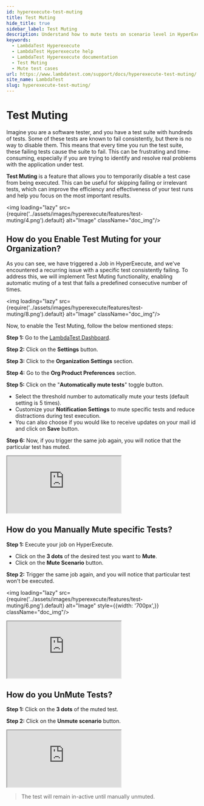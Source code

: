 ```yaml
---
id: hyperexecute-test-muting
title: Test Muting
hide_title: true
sidebar_label: Test Muting
description: Understand how to mute tests on scenario level in HyperExecute.
keywords:
  - LambdaTest Hyperexecute
  - LambdaTest Hyperexecute help
  - LambdaTest Hyperexecute documentation
  - Test Muting
  - Mute test cases
url: https://www.lambdatest.com/support/docs/hyperexecute-test-muting/
site_name: LambdaTest
slug: hyperexecute-test-muting/
---
```


<script type="application/ld+json"
      dangerouslySetInnerHTML={{ __html: JSON.stringify({
       "@context": "https://schema.org",
        "@type": "BreadcrumbList",
        "itemListElement": [{
          "@type": "ListItem",
          "position": 1,
          "name": "Home",
          "item": "https://www.lambdatest.com"
        },{
          "@type": "ListItem",
          "position": 2,
          "name": "Support",
          "item": "https://www.lambdatest.com/support/docs/"
        },{
          "@type": "ListItem",
          "position": 3,
          "name": "HyperExecute Concepts",
          "item": "https://www.lambdatest.com/support/docs/hyperexecute-test-muting"
        }]
      })
    }}
></script>

# Test Muting

Imagine you are a software tester, and you have a test suite with hundreds of tests. Some of these tests are known to fail consistently, but there is no way to disable them. This means that every time you run the test suite, these failing tests cause the suite to fail. This can be frustrating and time-consuming, especially if you are trying to identify and resolve real problems with the application under test.

**Test Muting** is a feature that allows you to temporarily disable a test case from being executed. This can be useful for skipping failing or irrelevant tests, which can improve the efficiency and effectiveness of your test runs and help you focus on the most important results.

<img loading="lazy" src={require('../assets/images/hyperexecute/features/test-muting/4.png').default} alt="Image" className="doc_img"/>

## How do you Enable Test Muting for your Organization?

As you can see, we have triggered a Job in HyperExecute, and we've encountered a recurring issue with a specific test consistently failing. To address this, we will implement Test Muting functionality, enabling automatic muting of a test that fails a predefined consecutive number of times.

<img loading="lazy" src={require('../assets/images/hyperexecute/features/test-muting/8.png').default} alt="Image" className="doc_img"/>

Now, to enable the Test Muting, follow the below mentioned steps:



**Step 1:** Go to the [LambdaTest Dashboard](https://accounts.lambdatest.com/dashboard).

**Step 2:** Click on the **Settings** button.

**Step 3:** Click to the **Organization Settings** section.

**Step 4:** Go to the **Org Product Preferences** section.

**Step 5:** Click on the "**Automatically mute tests**" toggle button.

- Select the threshold number to automatically mute your tests (default setting is 5 times).
- Customize your **Notification Settings** to mute specific tests and reduce distractions during test execution.
- You can also choose if you would like to receive updates on your mail id and click on **Save** button.

**Step 6:** Now, if you trigger the same job again, you will notice that the particular test has muted.

<div className="storylane-iframe">
  <script async src="https://js.storylane.io/js/v2/storylane.js"></script>
  <div className="sl-embed">
    <iframe loading="lazy" className="sl-demo" src="https://app.storylane.io/demo/ctmmlcgefgxn?embed=inline" name="sl-embed" allow="fullscreen" allowfullscreen></iframe>
  </div>
</div>

## How do you Manually Mute specific Tests?



**Step 1:** Execute your job on HyperExecute.

- Click on the **3 dots** of the desired test you want to **Mute**.
- Click on the **Mute Scenario** button.

**Step 2:** Trigger the same job again, and you will notice that particular test won't be executed.

<img loading="lazy" src={require('../assets/images/hyperexecute/features/test-muting/6.png').default} alt="Image" style={{width: '700px',}} className="doc_img"/>

<div className="storylane-iframe">
  <script async src="https://js.storylane.io/js/v2/storylane.js"></script>
  <div className="sl-embed">
    <iframe loading="lazy" className="sl-demo" src="https://app.storylane.io/demo/d9wfxwteumny?embed=inline" name="sl-embed" allow="fullscreen" allowfullscreen></iframe>
  </div>
</div>

## How do you UnMute Tests?



**Step 1:** Click on the **3 dots** of the muted test.

**Step 2:** Click on the **Unmute scenario** button. 

<div className="storylane-iframe">
  <script async src="https://js.storylane.io/js/v2/storylane.js"></script>
  <div className="sl-embed">
    <iframe loading="lazy" className="sl-demo" src="https://app.storylane.io/demo/m48g5owz95jz?embed=inline" name="sl-embed" allow="fullscreen" allowfullscreen></iframe>
  </div>
</div>


> The test will remain in-active until manually unmuted.